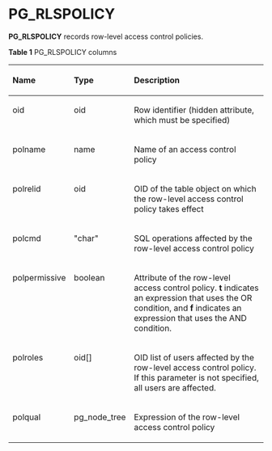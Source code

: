 # PG\_RLSPOLICY<a name="EN-US_TOPIC_0289900111"></a>

**PG\_RLSPOLICY**  records row-level access control policies.

**Table  1**  PG\_RLSPOLICY columns

<a name="en-us_topic_0283137251_en-us_topic_0237122312_en-us_topic_0059778223_ta98c6fd4294f41529457997a84976faa"></a>
<table><thead align="left"><tr id="en-us_topic_0283137251_en-us_topic_0237122312_en-us_topic_0059778223_raf53fb8f216f492e87905b0c6810a517"><th class="cellrowborder" valign="top" width="20.05%" id="mcps1.2.4.1.1"><p id="en-us_topic_0283137251_en-us_topic_0237122312_en-us_topic_0059778223_aacc9193941c34e74922928a73129a7b2"><a name="en-us_topic_0283137251_en-us_topic_0237122312_en-us_topic_0059778223_aacc9193941c34e74922928a73129a7b2"></a><a name="en-us_topic_0283137251_en-us_topic_0237122312_en-us_topic_0059778223_aacc9193941c34e74922928a73129a7b2"></a>Name</p>
</th>
<th class="cellrowborder" valign="top" width="16.150000000000002%" id="mcps1.2.4.1.2"><p id="en-us_topic_0283137251_en-us_topic_0237122312_en-us_topic_0059778223_a5b38682f0947498787fe19b9a5c5ac94"><a name="en-us_topic_0283137251_en-us_topic_0237122312_en-us_topic_0059778223_a5b38682f0947498787fe19b9a5c5ac94"></a><a name="en-us_topic_0283137251_en-us_topic_0237122312_en-us_topic_0059778223_a5b38682f0947498787fe19b9a5c5ac94"></a>Type</p>
</th>
<th class="cellrowborder" valign="top" width="63.800000000000004%" id="mcps1.2.4.1.3"><p id="en-us_topic_0283137251_en-us_topic_0237122312_en-us_topic_0059778223_a45bdd3b2f34c45a2bba8a1581f499451"><a name="en-us_topic_0283137251_en-us_topic_0237122312_en-us_topic_0059778223_a45bdd3b2f34c45a2bba8a1581f499451"></a><a name="en-us_topic_0283137251_en-us_topic_0237122312_en-us_topic_0059778223_a45bdd3b2f34c45a2bba8a1581f499451"></a>Description</p>
</th>
</tr>
</thead>
<tbody><tr id="en-us_topic_0283137251_en-us_topic_0237122312_row5970154218483"><td class="cellrowborder" valign="top" width="20.05%" headers="mcps1.2.4.1.1 "><p id="en-us_topic_0283137251_en-us_topic_0237122312_p149715421481"><a name="en-us_topic_0283137251_en-us_topic_0237122312_p149715421481"></a><a name="en-us_topic_0283137251_en-us_topic_0237122312_p149715421481"></a>oid</p>
</td>
<td class="cellrowborder" valign="top" width="16.150000000000002%" headers="mcps1.2.4.1.2 "><p id="en-us_topic_0283137251_en-us_topic_0237122312_p297144213488"><a name="en-us_topic_0283137251_en-us_topic_0237122312_p297144213488"></a><a name="en-us_topic_0283137251_en-us_topic_0237122312_p297144213488"></a>oid</p>
</td>
<td class="cellrowborder" valign="top" width="63.800000000000004%" headers="mcps1.2.4.1.3 "><p id="en-us_topic_0283137251_en-us_topic_0237122312_p182489124916"><a name="en-us_topic_0283137251_en-us_topic_0237122312_p182489124916"></a><a name="en-us_topic_0283137251_en-us_topic_0237122312_p182489124916"></a>Row identifier (hidden attribute, which must be specified)</p>
</td>
</tr>
<tr id="en-us_topic_0283137251_en-us_topic_0237122312_en-us_topic_0059778223_r5f1c714f90df45d0b77f4c60fda46312"><td class="cellrowborder" valign="top" width="20.05%" headers="mcps1.2.4.1.1 "><p id="en-us_topic_0283137251_en-us_topic_0237122312_en-us_topic_0059778223_a6f6dd5245c50486bb045996c8f1bd60a"><a name="en-us_topic_0283137251_en-us_topic_0237122312_en-us_topic_0059778223_a6f6dd5245c50486bb045996c8f1bd60a"></a><a name="en-us_topic_0283137251_en-us_topic_0237122312_en-us_topic_0059778223_a6f6dd5245c50486bb045996c8f1bd60a"></a>polname</p>
</td>
<td class="cellrowborder" valign="top" width="16.150000000000002%" headers="mcps1.2.4.1.2 "><p id="en-us_topic_0283137251_en-us_topic_0237122312_en-us_topic_0059778223_a5ba01be5591a4df8b6fa1c82592469f1"><a name="en-us_topic_0283137251_en-us_topic_0237122312_en-us_topic_0059778223_a5ba01be5591a4df8b6fa1c82592469f1"></a><a name="en-us_topic_0283137251_en-us_topic_0237122312_en-us_topic_0059778223_a5ba01be5591a4df8b6fa1c82592469f1"></a>name</p>
</td>
<td class="cellrowborder" valign="top" width="63.800000000000004%" headers="mcps1.2.4.1.3 "><p id="en-us_topic_0283137251_en-us_topic_0237122312_p6636354111010"><a name="en-us_topic_0283137251_en-us_topic_0237122312_p6636354111010"></a><a name="en-us_topic_0283137251_en-us_topic_0237122312_p6636354111010"></a>Name of an access control policy</p>
</td>
</tr>
<tr id="en-us_topic_0283137251_en-us_topic_0237122312_en-us_topic_0059778223_r25ba78a1bc334997b453d0cc09f144e8"><td class="cellrowborder" valign="top" width="20.05%" headers="mcps1.2.4.1.1 "><p id="en-us_topic_0283137251_en-us_topic_0237122312_en-us_topic_0059778223_ac63f529059a744e1b01349ac76ba0277"><a name="en-us_topic_0283137251_en-us_topic_0237122312_en-us_topic_0059778223_ac63f529059a744e1b01349ac76ba0277"></a><a name="en-us_topic_0283137251_en-us_topic_0237122312_en-us_topic_0059778223_ac63f529059a744e1b01349ac76ba0277"></a>polrelid</p>
</td>
<td class="cellrowborder" valign="top" width="16.150000000000002%" headers="mcps1.2.4.1.2 "><p id="en-us_topic_0283137251_en-us_topic_0237122312_en-us_topic_0059778223_a79520b0f823541c1a74746966d6ea4c8"><a name="en-us_topic_0283137251_en-us_topic_0237122312_en-us_topic_0059778223_a79520b0f823541c1a74746966d6ea4c8"></a><a name="en-us_topic_0283137251_en-us_topic_0237122312_en-us_topic_0059778223_a79520b0f823541c1a74746966d6ea4c8"></a>oid</p>
</td>
<td class="cellrowborder" valign="top" width="63.800000000000004%" headers="mcps1.2.4.1.3 "><p id="en-us_topic_0283137251_en-us_topic_0237122312_en-us_topic_0059778223_a1a1092bc7a004c78a317f51c49d0c27f"><a name="en-us_topic_0283137251_en-us_topic_0237122312_en-us_topic_0059778223_a1a1092bc7a004c78a317f51c49d0c27f"></a><a name="en-us_topic_0283137251_en-us_topic_0237122312_en-us_topic_0059778223_a1a1092bc7a004c78a317f51c49d0c27f"></a>OID of the table object on which the row-level access control policy takes effect</p>
</td>
</tr>
<tr id="en-us_topic_0283137251_en-us_topic_0237122312_en-us_topic_0059778223_rb1ce13a19b6540b586995ed3efdcde69"><td class="cellrowborder" valign="top" width="20.05%" headers="mcps1.2.4.1.1 "><p id="en-us_topic_0283137251_en-us_topic_0237122312_en-us_topic_0059778223_a5e8e2da22c12465291f67d0625f6f0fc"><a name="en-us_topic_0283137251_en-us_topic_0237122312_en-us_topic_0059778223_a5e8e2da22c12465291f67d0625f6f0fc"></a><a name="en-us_topic_0283137251_en-us_topic_0237122312_en-us_topic_0059778223_a5e8e2da22c12465291f67d0625f6f0fc"></a>polcmd</p>
</td>
<td class="cellrowborder" valign="top" width="16.150000000000002%" headers="mcps1.2.4.1.2 "><p id="en-us_topic_0283137251_en-us_topic_0237122312_en-us_topic_0059778223_a385639cddcec480dbe77a7da1f3ca255"><a name="en-us_topic_0283137251_en-us_topic_0237122312_en-us_topic_0059778223_a385639cddcec480dbe77a7da1f3ca255"></a><a name="en-us_topic_0283137251_en-us_topic_0237122312_en-us_topic_0059778223_a385639cddcec480dbe77a7da1f3ca255"></a>"char"</p>
</td>
<td class="cellrowborder" valign="top" width="63.800000000000004%" headers="mcps1.2.4.1.3 "><p id="en-us_topic_0283137251_en-us_topic_0237122312_en-us_topic_0059778223_a893d597be99a4bf5a341b9b6e1ea9fc9"><a name="en-us_topic_0283137251_en-us_topic_0237122312_en-us_topic_0059778223_a893d597be99a4bf5a341b9b6e1ea9fc9"></a><a name="en-us_topic_0283137251_en-us_topic_0237122312_en-us_topic_0059778223_a893d597be99a4bf5a341b9b6e1ea9fc9"></a>SQL operations affected by the row-level access control policy</p>
</td>
</tr>
<tr id="en-us_topic_0283137251_en-us_topic_0237122312_en-us_topic_0059778223_r0e32de4029e54137ad50a25842b84525"><td class="cellrowborder" valign="top" width="20.05%" headers="mcps1.2.4.1.1 "><p id="en-us_topic_0283137251_en-us_topic_0237122312_en-us_topic_0059778223_ab9339f9d906643b3b61dace61bc437fb"><a name="en-us_topic_0283137251_en-us_topic_0237122312_en-us_topic_0059778223_ab9339f9d906643b3b61dace61bc437fb"></a><a name="en-us_topic_0283137251_en-us_topic_0237122312_en-us_topic_0059778223_ab9339f9d906643b3b61dace61bc437fb"></a>polpermissive</p>
</td>
<td class="cellrowborder" valign="top" width="16.150000000000002%" headers="mcps1.2.4.1.2 "><p id="en-us_topic_0283137251_en-us_topic_0237122312_en-us_topic_0059778223_a16fe19db6765444b920b8111cfd87332"><a name="en-us_topic_0283137251_en-us_topic_0237122312_en-us_topic_0059778223_a16fe19db6765444b920b8111cfd87332"></a><a name="en-us_topic_0283137251_en-us_topic_0237122312_en-us_topic_0059778223_a16fe19db6765444b920b8111cfd87332"></a>boolean</p>
</td>
<td class="cellrowborder" valign="top" width="63.800000000000004%" headers="mcps1.2.4.1.3 "><p id="en-us_topic_0283137251_en-us_topic_0237122312_en-us_topic_0059778223_ac5723d140fd344b38d7e654b46a224c6"><a name="en-us_topic_0283137251_en-us_topic_0237122312_en-us_topic_0059778223_ac5723d140fd344b38d7e654b46a224c6"></a><a name="en-us_topic_0283137251_en-us_topic_0237122312_en-us_topic_0059778223_ac5723d140fd344b38d7e654b46a224c6"></a>Attribute of the row-level access control policy. <strong id="en-us_topic_0237122312_b37661157122614"><a name="en-us_topic_0237122312_b37661157122614"></a><a name="en-us_topic_0237122312_b37661157122614"></a>t</strong> indicates an expression that uses the OR condition, and <strong id="en-us_topic_0237122312_b298945172819"><a name="en-us_topic_0237122312_b298945172819"></a><a name="en-us_topic_0237122312_b298945172819"></a>f</strong> indicates an expression that uses the AND condition.</p>
</td>
</tr>
<tr id="en-us_topic_0283137251_en-us_topic_0237122312_en-us_topic_0059778223_r645a3a1a190e4c618dfe0409dd55bd80"><td class="cellrowborder" valign="top" width="20.05%" headers="mcps1.2.4.1.1 "><p id="en-us_topic_0283137251_en-us_topic_0237122312_en-us_topic_0059778223_a180eb41a75e5460383e72641c0ffa214"><a name="en-us_topic_0283137251_en-us_topic_0237122312_en-us_topic_0059778223_a180eb41a75e5460383e72641c0ffa214"></a><a name="en-us_topic_0283137251_en-us_topic_0237122312_en-us_topic_0059778223_a180eb41a75e5460383e72641c0ffa214"></a>polroles</p>
</td>
<td class="cellrowborder" valign="top" width="16.150000000000002%" headers="mcps1.2.4.1.2 "><p id="en-us_topic_0283137251_en-us_topic_0237122312_en-us_topic_0059778223_a6dcab40d5a0540d0aa3675d9dfe6169e"><a name="en-us_topic_0283137251_en-us_topic_0237122312_en-us_topic_0059778223_a6dcab40d5a0540d0aa3675d9dfe6169e"></a><a name="en-us_topic_0283137251_en-us_topic_0237122312_en-us_topic_0059778223_a6dcab40d5a0540d0aa3675d9dfe6169e"></a>oid[]</p>
</td>
<td class="cellrowborder" valign="top" width="63.800000000000004%" headers="mcps1.2.4.1.3 "><p id="en-us_topic_0283137251_en-us_topic_0237122312_en-us_topic_0059778223_a99b0a5a540b14cb89b406cf09801f056"><a name="en-us_topic_0283137251_en-us_topic_0237122312_en-us_topic_0059778223_a99b0a5a540b14cb89b406cf09801f056"></a><a name="en-us_topic_0283137251_en-us_topic_0237122312_en-us_topic_0059778223_a99b0a5a540b14cb89b406cf09801f056"></a>OID list of users affected by the row-level access control policy. If this parameter is not specified, all users are affected.</p>
</td>
</tr>
<tr id="en-us_topic_0283137251_en-us_topic_0237122312_row109577422712"><td class="cellrowborder" valign="top" width="20.05%" headers="mcps1.2.4.1.1 "><p id="en-us_topic_0283137251_en-us_topic_0237122312_p139571342070"><a name="en-us_topic_0283137251_en-us_topic_0237122312_p139571342070"></a><a name="en-us_topic_0283137251_en-us_topic_0237122312_p139571342070"></a>polqual</p>
</td>
<td class="cellrowborder" valign="top" width="16.150000000000002%" headers="mcps1.2.4.1.2 "><p id="en-us_topic_0283137251_en-us_topic_0237122312_p13957184210717"><a name="en-us_topic_0283137251_en-us_topic_0237122312_p13957184210717"></a><a name="en-us_topic_0283137251_en-us_topic_0237122312_p13957184210717"></a>pg_node_tree</p>
</td>
<td class="cellrowborder" valign="top" width="63.800000000000004%" headers="mcps1.2.4.1.3 "><p id="en-us_topic_0283137251_en-us_topic_0237122312_p11957542076"><a name="en-us_topic_0283137251_en-us_topic_0237122312_p11957542076"></a><a name="en-us_topic_0283137251_en-us_topic_0237122312_p11957542076"></a>Expression of the row-level access control policy</p>
</td>
</tr>
</tbody>
</table>

